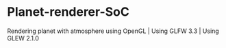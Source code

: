 # Planet-renderer-SoC
Rendering planet with atmosphere using OpenGL | Using GLFW 3.3 | Using GLEW 2.1.0 
